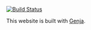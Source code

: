 
[![Build Status](https://travis-ci.org/AhmedZerouali/AhmedZerouali.github.io.svg?branch=sources)](https://travis-ci.org/AhmedZerouali/AhmedZerouali.github.io)

This website is built with [Genja](https://github.com/AlexandreDecan/Genja).
